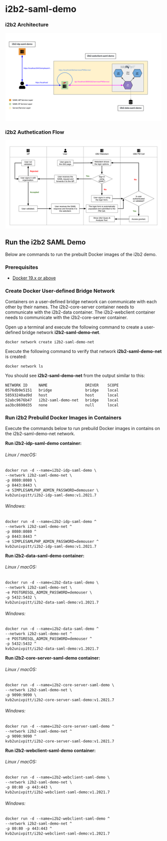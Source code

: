 # i2b2-saml-demo

### i2b2 Architecture
![Welcome Page](./img/i2b2_saml_flow.svg)

### i2b2 Authetication Flow
![Authentication Flow](./img/saml_auth_flow.svg)

## Run the i2b2 SAML Demo

Below are commands to run the prebuilt Docker images of the i2b2 demo.

### Prerequisites

- [Docker 19.x or above](https://docs.docker.com/get-docker/)

### Create Docker User-defined Bridge Network

Containers on a user-defined bridge network can communicate with each other by their names.  The i2b2-core-server container needs to communicate with the i2b2-data container.  The i2b2-webclient container needs to communicate with the i2b2-core-server container.

Open up a terminal and execute the following command to create a user-defined bridge network **i2b2-saml-demo-net**.

```
docker network create i2b2-saml-demo-net
```

Execute the following command to verify that network **i2b2-saml-demo-net** is created:

```
docker network ls
```

You should see **i2b2-saml-demo-net** from the output similar to this:

```
NETWORK ID     NAME                 DRIVER    SCOPE
0576db9e5151   bridge               bridge    local
58593240ad9d   host                 host      local
52abc9676b47   i2b2-saml-demo-net   bridge    local
aa3bc8690d35   none                 null      local
```

### Run i2b2 Prebuild Docker Images in Containers

Execute the commands below to run prebuild Docker images in contains on the i2b2-saml-demo-net network.

**Run i2b2-idp-saml-demo container:**

###### Linux / macOS:

```
docker run -d --name=i2b2-idp-saml-demo \
--network i2b2-saml-demo-net \
-p 8080:8080 \
-p 8443:8443 \
-e SIMPLESAMLPHP_ADMIN_PASSWORD=demouser \
kvb2univpitt/i2b2-idp-saml-demo:v1.2021.7
```

###### Windows:

```
docker run -d --name=i2b2-idp-saml-demo ^
--network i2b2-saml-demo-net ^
-p 8080:8080 ^
-p 8443:8443 ^
-e SIMPLESAMLPHP_ADMIN_PASSWORD=demouser ^
kvb2univpitt/i2b2-idp-saml-demo:v1.2021.7
```

**Run i2b2-data-saml-demo container:**

###### Linux / macOS:

```
docker run -d --name=i2b2-data-saml-demo \
--network i2b2-saml-demo-net \
-e POSTGRESQL_ADMIN_PASSWORD=demouser \
-p 5432:5432 \
kvb2univpitt/i2b2-data-saml-demo:v1.2021.7
```

###### Windows:

```
docker run -d --name=i2b2-data-saml-demo ^
--network i2b2-saml-demo-net ^
-e POSTGRESQL_ADMIN_PASSWORD=demouser ^
-p 5432:5432 ^
kvb2univpitt/i2b2-data-saml-demo:v1.2021.7
```

**Run i2b2-core-server-saml-demo container:**

###### Linux / macOS:

```
docker run -d --name=i2b2-core-server-saml-demo \
--network i2b2-saml-demo-net \
-p 9090:9090 \
kvb2univpitt/i2b2-core-server-saml-demo:v1.2021.7
```

###### Windows:

```
docker run -d --name=i2b2-core-server-saml-demo ^
--network i2b2-saml-demo-net ^
-p 9090:9090 ^
kvb2univpitt/i2b2-core-server-saml-demo:v1.2021.7
```

**Run i2b2-webclient-saml-demo container:**

###### Linux / macOS:

```
docker run -d --name=i2b2-webclient-saml-demo \
--network i2b2-saml-demo-net \
-p 80:80 -p 443:443 \
kvb2univpitt/i2b2-webclient-saml-demo:v1.2021.7
```

###### Windows:

```
docker run -d --name=i2b2-webclient-saml-demo ^
--network i2b2-saml-demo-net ^
-p 80:80 -p 443:443 ^
kvb2univpitt/i2b2-webclient-saml-demo:v1.2021.7
```
